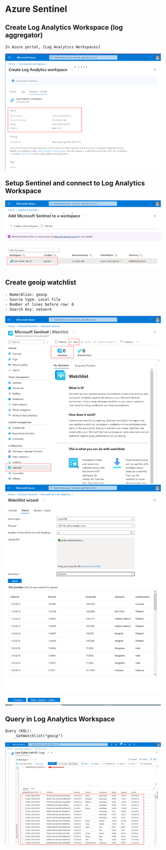 <link href="./style.css" rel="stylesheet"></link>

# Azure Sentinel

## Create Log Analytics Workspace (log aggregator)

    In Azure portal, [Log Analytics Workspaces]

<img src="./assets/img/azureSentinel.png"/>

## Setup Sentinel and connect to Log Analytics Workspace

<img src="./assets/img/azureSentinel2.png"/>

## Create geoip watchlist

    - Name/Alias: geoip
    - Source type: Local File
    - Number of lines before row: 0
    - Search Key: network

<img src="./assets/img/azureSentinel3.png"/>

<img src="./assets/img/azureSentinel4.png"/>

## Query in Log Analytics Workspace

    Query (KQL):
        _GetWatchlist("geoip")

<img src="./assets/img/azureSentinel5.png"/>
